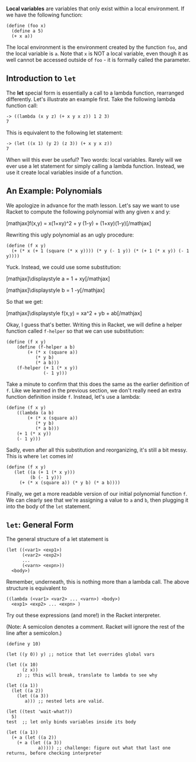 **Local variables** are variables that only exist within a local environment. If we have the following function:

    (define (foo x)
      (define a 5)
      (+ x a))

The local environment is the environment created by the function `foo`, and the local variable is `a`. Note that `x` is NOT a local variable, even though it as well cannot be accessed outside of `foo` - it is formally called the parameter.

## Introduction to `let`

The **let** special form is essentially a call to a lambda function, rearranged differently. Let's illustrate an example first. Take the following lambda function call:

    -> ((lambda (x y z) (+ x y x z)) 1 2 3)
    7

This is equivalent to the following let statement:

    -> (let ((x 1) (y 2) (z 3)) (+ x y x z))
    7

When will this ever be useful? Two words: local variables. Rarely will we ever use a let statement for simply calling a lambda function. Instead, we use it create local variables inside of a function.

## An Example: Polynomials

We apologize in advance for the math lesson. Let's say we want to use Racket to compute the following polynomial with any given x and y:

[mathjax]f(x,y) = x(1+xy)^2 + y (1-y) + (1+xy)(1-y)[/mathjax]

Rewriting this ugly polynomial as an ugly procedure:

    (define (f x y)
      (+ (* x (+ 1 (square (* x y)))) (* y (- 1 y)) (* (+ 1 (* x y)) (- 1 y))))

Yuck. Instead, we could use some substitution:

[mathjax]\displaystyle a = 1 + xy[/mathjax]

[mathjax]\displaystyle b = 1 -y[/mathjax]

So that we get:

[mathjax]\displaystyle f(x,y) = xa^2 + yb + ab[/mathjax]

Okay, I guess that's better. Writing this in Racket, we will define a helper function called `f-helper` so that we can use substitution:

    (define (f x y)
        (define (f-helper a b)
            (+ (* x (square a))
               (* y b)
               (* a b)))
        (f-helper (+ 1 (* x y))
                  (- 1 y)))

Take a minute to confirm that this does the same as the earlier definition of `f`. Like we learned in the previous section, we don't really need an extra function definition inside `f`. Instead, let's use a lambda:

    (define (f x y)
        ((lambda (a b)
            (+ (* x (square a))
               (* y b)
               (* a b)))
        (+ 1 (* x y))
        (- 1 y)))

Sadly, even after all this substitution and reorganizing, it's still a bit messy. This is where `let` comes in!


    (define (f x y)
       (let ((a (+ 1 (* x y)))
             (b (- 1 y)))
         (+ (* x (square a)) (* y b) (* a b))))

Finally, we get a more readable version of our initial polynomial function `f`. We can clearly see that we're assigning a value to `a` and `b`, then plugging it into the body of the `let` statement.

## `let`: General Form

The general structure of a let statement is

    (let ((<var1> <exp1>)
          (<var2> <exp2>)
          ...
          (<varn> <expn>))
      <body>)

Remember, underneath, this is nothing more than a lambda call. The above structure is equivalent to

    ((lambda (<var1> <var2> ... <varn>) <body>)
      <exp1> <exp2> ... <expn> )


Try out these expressions (and more!) in the Racket interpreter.

(Note: A semicolon denotes a comment. Racket will ignore the rest of the line
after a semicolon.)

    
    (define y 10)  
    
    (let ((y 0)) y) ;; notice that let overrides global vars  
    
    (let ((x 10)  
          (z x))   
        z) ;; this will break, translate to lambda to see why  
    
    (let ((a 1))  
      (let ((a 2))  
        (let ((a 3))  
           a))) ;; nested lets are valid.   
    
    (let ((test 'wait-what?))  
      5)  
    test  ;; let only binds variables inside its body  
    
    (let ((a 1))  
      (+ a (let ((a 2))  
        (+ a (let ((a 3))  
                a))))) ;; challenge: figure out what that last one returns, before checking interpreter  
     

